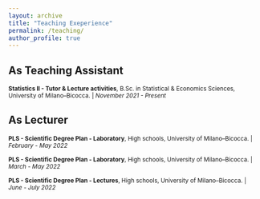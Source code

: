 ```yaml
---
layout: archive
title: "Teaching Exeperience"
permalink: /teaching/
author_profile: true
---
```


<!---
teaching.html

{% include base_path %}

{% for post in site.teaching reversed %}
  {% include archive-single.html %}
{% endfor %}
--->

## As Teaching Assistant

<sub>**Statistics II - Tutor & Lecture activities**, B.Sc. in Statistical & Economics Sciences, University of Milano–Bicocca. | *November 2021 - Present* 
  
  
## As Lecturer

<sub>**PLS - Scientific Degree Plan - Laboratory**, High schools, University of Milano–Bicocca. | *February - May 2022*</sub>

<sub>**PLS - Scientific Degree Plan - Laboratory**, High schools, University of Milano–Bicocca. | *March - May 2022*</sub>
  
<sub>**PLS - Scientific Degree Plan - Lectures**, High schools, University of Milano–Bicocca. | *June - July 2022*</sub>
